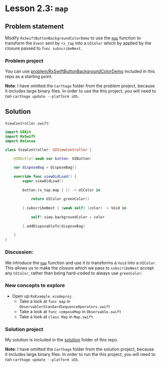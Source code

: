 # Lesson 2.3: `map`

## Problem statement

Modify `RxSwiftButtonBackgroundColorDemo` to use the [`map`](http://rxmarbles.com/#map) function to transform the `Event` sent by `rx_tap` into a `UIColor` which by applied by the closure passed to `func subscribeNext`.

### Problem project

You can use [problem/RxSwiftButtonBackgroundColorDemo](problem/RxSwiftButtonBackgroundColorDemo) included in this repo as a starting point.

**Note**: I have omitted the `Carthage` folder from the problem project, because it includes large binary files.  In order to use the this project, you will need to run `carthage update --platform iOS`.

## Solution

`ViewController.swift`:

```swift
import UIKit
import RxSwift
import RxCocoa

class ViewController: UIViewController {

    @IBOutlet weak var button: UIButton!
    
    var disposeBag = DisposeBag()
    
    override func viewDidLoad() {
        super.viewDidLoad()
        
        button.rx_tap.map { () -> UIColor in
            
            return UIColor.greenColor()
            
        }.subscribeNext { [weak self] (color) -> Void in
            
            self?.view.backgroundColor = color
            
        }.addDisposableTo(disposeBag)
        
    }
}
```

### Discussion:

We introduce the [`map`](http://rxmarbles.com/#map) function and use it to transforms a `Void` into a `UIColor`.  This allows us to make the closure which we pass to `subscribeNext` accept any `UIColor`, rather than being hard-coded to always use `greenColor`.

### New concepts to explore

* Open up `RxExample.xcodeproj`.
  * Take a look at `func map` in `Observable+StandardSequenceOperators.swift`
  * Take a look at `func composeMap` in `Observable.swift`
  * Take a look at `class Map` in `Map.swift`

### Solution project

My solution is included in the [solution](solution) folder of this repo.

**Note**: I have omitted the `Carthage` folder from the solution project, because it includes large binary files.  In order to run the this project, you will need to run `carthage update --platform iOS`.
